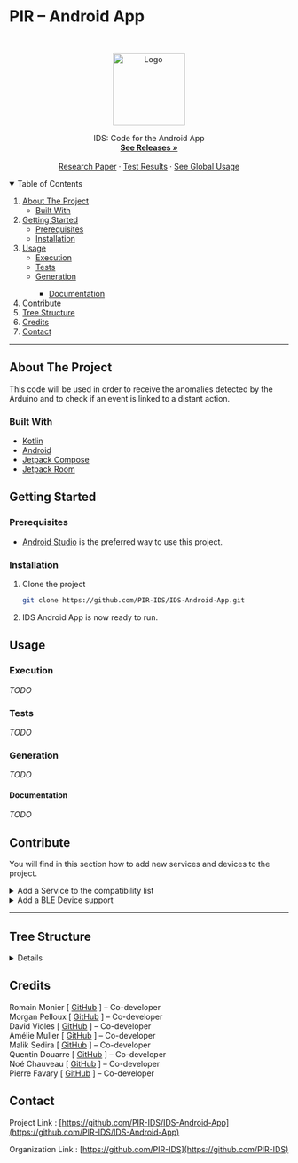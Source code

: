 # PIR – Android App

<!-- PROJECT LOGO -->
<br />
<p align="center">
  <a href="https://github.com/PIR-IDS/IDS-Android-App">
    <img src="https://avatars.githubusercontent.com/u/99486891" alt="Logo" width="130">
  </a>

  <p align="center">
    IDS: Code for the Android App
    <br />
    <a href="https://github.com/PIR-IDS/IDS-Android-App/releases"><strong>See Releases »</strong></a>
    <br />
    <br />
    <a href="https://github.com/PIR-IDS/research-paper">Research Paper</a>
    ·
    <a href="https://github.com/PIR-IDS/IDS-Android-App/actions/workflows/test.yml">Test Results</a>
    ·
    <a href="https://github.com/PIR-IDS/.github/blob/main/profile/README.md#usage">See Global Usage</a>
  </p>

<!-- TABLE OF CONTENTS -->
<details open="open">
  <summary>Table of Contents</summary>
  <ol>
    <li>
      <a href="#about-the-project">About The Project</a>
      <ul>
        <li><a href="#built-with">Built With</a></li>
      </ul>
    </li>
    <li>
      <a href="#getting-started">Getting Started</a>
      <ul>
        <li><a href="#prerequisites">Prerequisites</a></li>
        <li><a href="#installation">Installation</a></li>
      </ul>
    </li>
    <li>
      <a href="#usage">Usage</a>
      <ul>
        <li><a href="#execution">Execution</a></li>
        <li><a href="#tests">Tests</a></li>
        <li><a href="#generation">Generation</a></li>
        <ul>
           <li><a href="#documentation">Documentation</a></li>
        </ul>
      </ul>
    <li><a href="#contribute">Contribute</a></li>
    <li><a href="#tree-structure">Tree Structure</a></li>
    <li><a href="#credits">Credits</a></li>
    <li><a href="#contact">Contact</a></li>

  </ol>
</details>

***

<!-- ABOUT THE PROJECT -->
## About The Project

This code will be used in order to receive the anomalies detected by the Arduino and to check if an event is linked to a distant action.

### Built With
* [Kotlin](https://kotlinlang.org/)
* [Android](https://developer.android.com/)
* [Jetpack Compose](https://developer.android.com/jetpack/compose/)
* [Jetpack Room](https://developer.android.com/jetpack/androidx/releases/room/)

<!-- GETTING STARTED -->
## Getting Started

### Prerequisites

* [Android Studio](https://developer.android.com/studio) is the preferred way to use this project.

### Installation

1. Clone the project
   ```sh
   git clone https://github.com/PIR-IDS/IDS-Android-App.git
   ```
2. IDS Android App is now ready to run.

<!-- USAGE EXAMPLES -->
## Usage

### Execution

_TODO_

### Tests

_TODO_

### Generation

_TODO_

#### Documentation

_TODO_

<!-- CONTRIBUTE -->
## Contribute

You will find in this section how to add new services and devices to the project.

<details>
  <summary>Add a Service to the compatibility list</summary>

To add a new service to the compatible ones, you need to add the necessary resources and then edit some files.

### A. Resources

1. Add an square icon for the service in the folder `app/src/main/res/drawable-nodpi` in PNG, for example `my_service_logo.png`.
2. Add a string resource for the service description in the folder `app/src/main/res/values/strings.xml`, for example `my_service_description`. Do not forget to translate the string in all the languages supported by the app.

### B. Sources

1. Add an enumeration to ServiceId with a unique tag in `app/src/main/java/fr/pirids/idsapp/data/items/Service.kt`. Also add the service to the Service list with the associated devices that will be used to detect the behavioural anomalies.
2. Add a way to handle the service credentials necessary to interact with the API in a new created file in `app/src/main/java/fr/pirids/idsapp/data/api/auth`, named `MyServiceAuth.kt`. This class has to inherit from `ApiAuth`. You will have to provide a way to instanciate this class each time a connection has to be made, notably during the `when` statements in each of these files: `app/src/main/java/fr/pirids/idsapp/controller/detection/Service.kt`.
3. Add a way to handle the service data you get from the API in a new created file in `app/src/main/java/fr/pirids/idsapp/data/api/data`, named `MyServiceData.kt`. This class has to inherit from `ApiData`. You will have to provide a way to instanciate this class each time data has to be retrieved, notably during the `when` statements in each of these files: `app/src/main/java/fr/pirids/idsapp/controller/detection/Service.kt`, `app/src/main/java/fr/pirids/idsapp/ui/views/service/ServiceView.kt`, `app/src/main/java/fr/pirids/idsapp/controller/detection/Detection.kt`, `app/src/main/java/fr/pirids/idsapp/controller/daemon/ServiceDaemon.kt`.
4. Create a class that will handle the connection to the service, which inherits from `ApiInterface` in a new created file in `app/src/main/java/fr/pirids/idsapp/controller/api`, named `MyServiceApi.kt`. You will have to provide a way to instanciate this class each time a connection has to be made, notably during the `when` statements in each of these files: `app/src/main/java/fr/pirids/idsapp/controller/detection/Service`, `app/src/main/java/fr/pirids/idsapp/controller/daemon/ServiceDaemon.kt`.
5. Add the persistence of the credentials and the data retrieved by creating the entity and DAO linked to the new service. Create a new file in `app/src/main/java/fr/pirids/idsapp/data/model/entity/service` named `MyServiceAuth.kt`. Link a foreign key to the `ApiAuth` entity id. Create a new file in `app/src/main/java/fr/pirids/idsapp/data/model/entity/service` named `MyServiceData.kt`. Link a foreign key to the `ApiData` entity id. Register the newly created entities into the `app/src/main/java/fr/pirids/idsapp/data/model/AppDatabase.kt` file. Now create the DAO for the new service, following the same logic in the `app/src/main/java/fr/pirids/idsapp/data/model/dao` package. Call them `MyServiceAuthDao` and `MyServiceDataDao` and add their implementation to the `app/src/main/java/fr/pirids/idsapp/data/model/AppDatabase.kt` file. You will have to use the DAO notably during the `when` statements in each of these files: `app/src/main/java/fr/pirids/idsapp/controller/detection/Service`, `app/src/main/java/fr/pirids/idsapp/controller/daemon/ServiceDaemon.kt`, `app/src/main/java/fr/pirids/idsapp/controller/detection/Detection.kt`.

</details>

<details>
  <summary>Add a BLE Device support</summary>

To support a new BLE device, you need to add the necessary resources and then edit some files.

### A. Resources

1. Add an square icon for the device in the folder `app/src/main/res/drawable-nodpi` in PNG, for example `ids_device_name_logo.png`.
2. Add a string resource for the device description in the folder `app/src/main/res/values/strings.xml`, for example `device_name_desc`. Also add a data name, for example `device_name_data`, an event message, for example `device_name_event_message` and an intrusion message, for example `device_name_intrusion`. Do not forget to translate all the strings in all the languages supported by the app.

### B. Sources

1. Add an enumeration to DeviceId with a unique tag in `app/src/main/java/fr/pirids/idsapp/data/items/Device.kt`. Also add the device to the Device list with the associated Bluetooth services that will be used to transmit the data. You can add the services with their characteristics in their respective files if they are still not added.
3. Add a way to handle the service data you get from the device in a new created file in `app/src/main/java/fr/pirids/idsapp/data/device/data`, named `MyDeviceData.kt`. This class has to inherit from `DeviceData`, you can also add some Bluetooth characteristics you would want to store during runtime in there. You will have to provide a way to instanciate this class each time data has to be used, notably during the `when` statements in each of these files: `app/src/main/java/fr/pirids/idsapp/controller/view/menus/NotificationViewController.kt`, `app/src/main/java/fr/pirids/idsapp/ui/views/service/DeviceView.kt`, `app/src/main/java/fr/pirids/idsapp/controller/detection/Detection.kt`, `app/src/main/java/fr/pirids/idsapp/controller/daemon/DeviceDaemon.kt`, `app/src/main/java/fr/pirids/idsapp/controller/bluetooth/Device.kt`, `app/src/main/java/fr/pirids/idsapp/controller/bluetooth/BluetoothConnection.kt`. You will have to handle the BLE communication in `app/src/main/java/fr/pirids/idsapp/controller/bluetooth/BluetoothConnection.kt`.
5. Add the persistence of the device data retrieved by creating the entity and DAO linked to the new device. Create a new file in `app/src/main/java/fr/pirids/idsapp/data/model/entity/device` named `MyDeviceData.kt`. Link a foreign key to the `DeviceData` entity id. Register the newly created entity into the `app/src/main/java/fr/pirids/idsapp/data/model/AppDatabase.kt` file. Now create the DAO for the new device, following the same logic in the `app/src/main/java/fr/pirids/idsapp/data/model/dao` package. Call it `MyDeviceDataDao` and add its implementation to the `app/src/main/java/fr/pirids/idsapp/data/model/AppDatabase.kt` file. You will have to use the DAO notably during the `when` statements in each of these files: `app/src/main/java/fr/pirids/idsapp/controller/daemon/DeviceDaemon.kt`, `app/src/main/java/fr/pirids/idsapp/controller/bluetooth/BluetoothConnection.kt`.

</details>

***

<!-- TREE STRUCTURE -->
## Tree Structure
<details>

_TODO_

</details>

<!-- CREDITS -->
## Credits

Romain Monier [ [GitHub](https://github.com/rmonier) ] – Co-developer
<br>
Morgan Pelloux [ [GitHub](https://github.com/MonsieurSinge) ] – Co-developer
<br>
David Violes [ [GitHub](https://github.com/ViolesD) ] – Co-developer
<br>
Amélie Muller [ [GitHub](https://github.com/AmelieMuller) ] – Co-developer
<br>
Malik Sedira [ [GitHub](https://github.com/sediramalik) ] – Co-developer
<br>
Quentin Douarre [ [GitHub](https://github.com/Quintus618) ] – Co-developer
<br>
Noé Chauveau [ [GitHub](https://github.com/Noecv) ] – Co-developer
<br>
Pierre Favary [ [GitHub](https://github.com/pdf-0) ] – Co-developer

<!-- CONTACT -->
## Contact

Project Link : [https://github.com/PIR-IDS/IDS-Android-App](https://github.com/PIR-IDS/IDS-Android-App)

Organization Link : [https://github.com/PIR-IDS](https://github.com/PIR-IDS)

